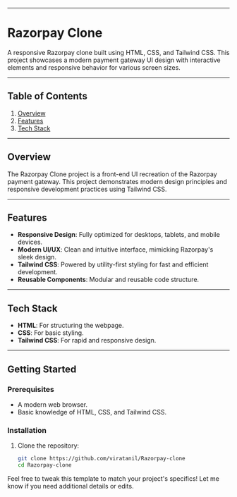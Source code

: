 
---

# Razorpay Clone

A responsive Razorpay clone built using HTML, CSS, and Tailwind CSS. This project showcases a modern payment gateway UI design with interactive elements and responsive behavior for various screen sizes.

---

## Table of Contents
1. [Overview](#overview)
2. [Features](#features)
3. [Tech Stack](#tech-stack)
---

## Overview

The Razorpay Clone project is a front-end UI recreation of the Razorpay payment gateway. This project demonstrates modern design principles and responsive development practices using Tailwind CSS.

---

## Features

- **Responsive Design**: Fully optimized for desktops, tablets, and mobile devices.
- **Modern UI/UX**: Clean and intuitive interface, mimicking Razorpay's sleek design.
- **Tailwind CSS**: Powered by utility-first styling for fast and efficient development.
- **Reusable Components**: Modular and reusable code structure.

---

## Tech Stack

- **HTML**: For structuring the webpage.
- **CSS**: For basic styling.
- **Tailwind CSS**: For rapid and responsive design.

---

## Getting Started

### Prerequisites
- A modern web browser.
- Basic knowledge of HTML, CSS, and Tailwind CSS.

### Installation
1. Clone the repository:
   ```bash
   git clone https://github.com/viratanil/Razorpay-clone
   cd Razorpay-clone
   ```

Feel free to tweak this template to match your project's specifics! Let me know if you need additional details or edits.
